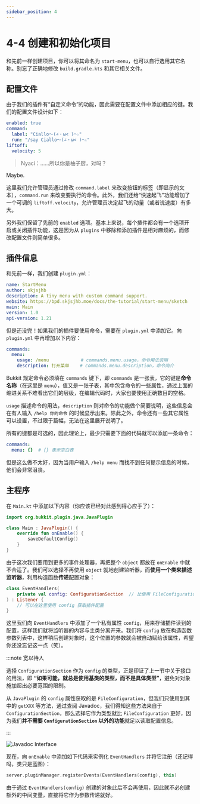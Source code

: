 ```yaml
---
sidebar_position: 4
---
```


# 4-4 创建和初始化项目

和先前一样创建项目，你可以将其命名为 `start-menu`，也可以自行选用其它名称。别忘了正确地修改 `build.gradle.kts` 和其它相关文件。

## 配置文件

由于我们的插件有“自定义命令”的功能，因此需要在配置文件中添加相应的键。我们的配置文件设计如下：

```yaml
enabled: true
command:
  label: "Ciallo～(∠・ω< )⌒☆"
  run: "/say Ciallo～(∠・ω< )⌒☆"
liftoff:
  velocity: 5
```

> Nyaci：……所以你是柚子厨，对吗？

Maybe.

这里我们允许管理员通过修改 `command.label` 来改变按钮的标签（即显示的文本），`command.run` 来改变要执行的命令。此外，我们还给“快速起飞”功能增加了一个可调的 `liftoff.velocity`，允许管理员决定起飞的动量（或者说速度）有多大。

另外我们保留了先前的 `enabled` 选项。基本上来说，每个插件都会有一个选项开启或关闭插件功能，这是因为从 `plugins` 中移除和添加插件是相对麻烦的，而修改配置文件则简单很多。

## 插件信息

和先前一样，我们创建 `plugin.yml`：

```yaml
name: StartMenu
author: skjsjhb
description: A tiny menu with custom command support.
website: https://bpd.skjsjhb.moe/docs/the-tutorial/start-menu/sketch
main: Main
version: 1.0
api-version: 1.21
```

但是还没完！如果我们的插件要使用命令，需要在 `plugin.yml` 中添加它。向 `plugin.yml` 中再增加以下内容：

```yaml
commands:
  menu:
    usage: /menu            # commands.menu.usage，命令用法说明
    description: 打开菜单    # commands.menu.description，命令简介
```

Bukkit 规定命令必须填在 `commands` 键下，即 `commands` 是一张表，它的键是**命令名称**（在这里是 `menu`），值又是一张子表，其中包含命令的一些属性，通过上面的缩进关系不难看出它们的层级，在编辑代码时，大家也要使用正确数目的空格。

`usage` 描述命令的用法，`description` 则对命令的功能做个简要说明，这些信息会在有人输入 `/help 你的命令` 的时候显示出来。除此之外，命令还有一些其它属性可以设置，不过限于篇幅，无法在这里展开说明了。

所有的键都是可选的，因此理论上，最少只需要下面的代码就可以添加一条命令：

```yaml
commands:
  menu: {}  # {} 表示空白表
```

但是这么做不太好，因为当用户输入 `/help menu` 而找不到任何提示信息的时候，他们会非常沮丧。

## 主程序

在 `Main.kt` 中添加以下内容（你应该已经对此感到得心应手了）：

```kotlin
import org.bukkit.plugin.java.JavaPlugin

class Main : JavaPlugin() {
    override fun onEnable() {
        saveDefaultConfig()
    }
}
```

由于这次我们要用到更多的事件处理器，再把整个 `object` 都放在 `onEnable` 中就不合适了。我们可以选择不再使用 `object` 就地创建监听器，而**使用一个类来描述监听器**，利用构造函数**传递**配置对象：

```kotlin
class EventHandlers(
    private val config: ConfigurationSection  // 比使用 FileConfiguration 更泛用
) : Listener {
    // 可以在这里使用 config 获取插件配置
}
```

这里我们向 `EventHandlers` 中添加了一个私有属性 `config`，用来存储插件读到的配置，这样我们就将监听器的内容与主类分离开来。我们将 `config` 放在构造函数参数列表中，这样稍后创建对象时，这个位置的参数就会被自动赋给该属性，希望你还没忘记这一点（笑）。

:::note 宽以待人

选择 `ConfigurationSection` 作为 `config` 的类型，正是印证了上一节中关于接口的用法，即 **“如果可能，就总是使用基类的类型，而不是具体类型”**，避免对对象施加超出必要范围的限制。

从 `JavaPlugin` 的 `config` 属性获取的是 `FileConfiguration`，但我们只使用到其中的 `getXXX` 等方法，通过查阅 Javadoc，我们得知这些方法来自于 `ConfigurationSection`，那么选择它作为类型就比 `FileConfiguration` 更好，因为我们**并不需要 `ConfigurationSection` 以外的功能**就足以读取配置信息。

:::

![Javadoc Interface](/img/contents/javadoc-interface.png)

现在，向 `onEnable` 中添加如下代码来实例化 `EventHandlers` 并将它注册（还记得吗，类只是蓝图）：

```kotlin
server.pluginManager.registerEvents(EventHandlers(config), this)
```

由于通过 `EventHandlers(config)` 创建的对象此后不会再使用，因此就不必创建额外的中间变量，直接将它作为参数传递就好。